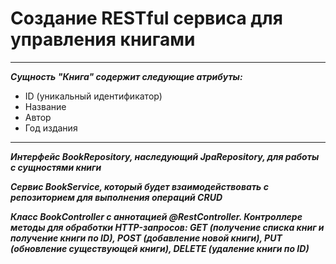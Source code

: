 <h1>Создание RESTful сервиса для управления книгами</h1>

---
***Сущность "Книга" содержит следующие атрибуты:***

- ID (уникальный идентификатор)
- Название
- Автор
- Год издания
---


***Интерфейс BookRepository, наследующий JpaRepository, для работы с сущностями книги***

***Cервис BookService, который будет взаимодействовать с репозиторием для выполнения операций CRUD***

***Класс BookController с аннотацией @RestController. Контроллере методы для обработки HTTP-запросов: GET (получение списка книг и получение книги по ID), POST (добавление новой книги), PUT (обновление существующей книги), DELETE (удаление книги по ID)***

